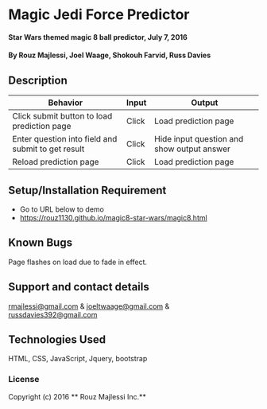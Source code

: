 # Magic Jedi Force Predictor

#### Star Wars themed magic 8 ball predictor, July 7, 2016

#### By **Rouz Majlessi, Joel Waage, Shokouh Farvid, Russ Davies**

## Description

|Behavior|Input|Output|
|--------|-----|------|
|Click submit button to load prediction page|Click|Load prediction page|
|Enter question into field and submit to get result|Click|Hide input question and show output answer|
|Reload prediction page|Click|Load prediction page|


## Setup/Installation Requirement
* Go to URL below to demo
* https://rouz1130.github.io/magic8-star-wars/magic8.html

## Known Bugs

Page flashes on load due to fade in effect.

## Support and contact details

 rmajlessi@gmail.com & joeltwaage@gmail.com & russdavies392@gmail.com

## Technologies Used
HTML, CSS, JavaScript, Jquery, bootstrap

### License
Copyright (c) 2016 ** Rouz Majlessi Inc.**
